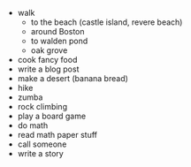 - walk 
	- to the beach (castle island, revere beach)
	- around Boston
	- to walden pond
	- oak grove
- cook fancy food
- write a blog post
- make a desert (banana bread)
- hike
- zumba
- rock climbing
- play a board game
- do math
- read math paper stuff
- call someone
- write a story
